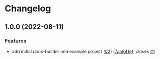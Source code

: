 # Changelog

## 1.0.0 (2022-08-11)


### Features

* add initial docs-builder and example project ([#2](https://github.com/climateinteractive/docs-builder/issues/2)) ([7aa841e](https://github.com/climateinteractive/docs-builder/commit/7aa841ec77bc16e317af10c3eef921b47a3725c9)), closes [#1](https://github.com/climateinteractive/docs-builder/issues/1)
